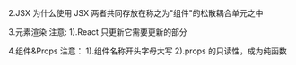 2.JSX
为什么使用 JSX
两者共同存放在称之为"组件"的松散耦合单元之中

3.元素渲染
注意:
1).React 只更新它需要更新的部分

4.组件&Props
注意：
1).组件名称开头字母大写
2).props 的只读性，成为纯函数
